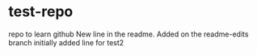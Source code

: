 # test-repo
repo to learn github
New line in the readme. 
Added on the readme-edits branch initially
added line for test2
